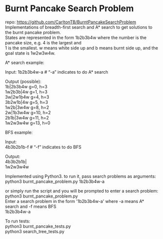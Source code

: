 # Burnt Pancake Search Problem
repo: https://github.com/CarltonTB/BurntPancakeSearchProblem  
Implementations of breadth-first search and A* search to get solutions to the burnt pancake problem.  
States are represented in the form 1b2b3b4w where the number is the pancake size, e.g. 4 is the largest and   
1 is the smallest. w means white side up and b means burnt side up, and the goal state is 1w2w3w4w.  

A* search example:

Input:
1b2b3b4w-a                # “-a” indicates to do A* search  

Output (possible):  
1b|2b3b4w g=0, h=3  
1w2b3b|4w g=1, h=3  
3w|2w1b4w g=4, h=3  
3b2w1b|4w g=5, h=3  
1w2b|3w4w g=8, h=2  
2w|1b3w4w g=10, h=2  
2b1b|3w4w g=11, h=2  
1w2w3w4w g=13, h=0  

BFS example:  

Input:  
4b3b2b1b-f                # “-f” indicates to do BFS  

Output:  
4b3b2b1b|  
1w2w3w4w  


Implemented using Python3. to run it, pass search problems as arguments:  
python3 burnt_pancake_problem.py 1b2b3b4w-a  

or simply run the script and you will be prompted to enter a search problem:    
python3 burnt_pancake_problem.py  
Enter a search problem in the form '1b2b3b4w-a' where -a means A* search and -f means BFS  
1b2b3b4w-a  

To run tests:  
python3 burnt_pancake_tests.py  
python3 search_tree_tests.py  